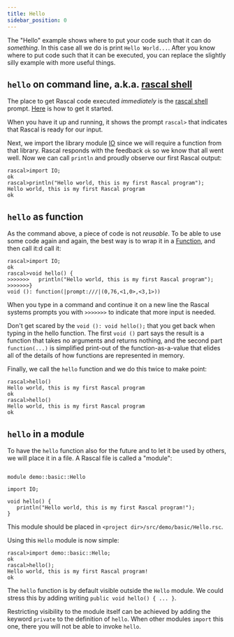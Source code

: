 ```yaml
---
title: Hello
sidebar_position: 0
---
```


The "Hello" example shows where to put your code such that it can do _something_. In this
case all we do is print `Hello World...`. After you know where to put code such that it
can be executed, you can replace the slightly silly example with more useful things.

##  `hello` on command line, a.k.a. [rascal shell](../../../RascalShell/index.md)

The place to get Rascal code executed _immediately_ is the [rascal shell](../../../RascalShell/index.md) prompt.
[Here](../../../GettingStarted/index.md) is how to get it started.

When you have it up and running, it shows the prompt `rascal>` that indicates that Rascal is ready for our input. 

Next, we import the library module [IO](../../../Library/IO.md) since we will require a function from that library. Rascal responds with the feedback `ok` so we know that all went well. Now we can call `println` and proudly observe our first Rascal output:

```rascal-shell 
rascal>import IO;
ok
rascal>println("Hello world, this is my first Rascal program");
Hello world, this is my first Rascal program
ok
```

##  `hello` as function 

As the command above, a piece of code is not _reusable_. To be able to use some code again and 
again, the best way is to wrap it in a [Function](../../../Rascal/Declarations/Function/index.md), and then call it:d call it:

```rascal-shell 
rascal>import IO;
ok
rascal>void hello() {
>>>>>>>   println("Hello world, this is my first Rascal program");
>>>>>>>}
void (): function(|prompt:///|(0,76,<1,0>,<3,1>))
```

When you type in a command and continue it on a new line 
the Rascal systems prompts you with `>>>>>>>` to 
indicate that more input is needed. 

Don't get scared by 
the `void (): void hello();` that you get back 
when typing in the hello function. The first 
`void ()` part says the result is a function that takes 
no arguments and 
returns nothing, and the second part 
`function(...)` is simplified print-out of the function-as-a-value 
that elides all of the details of how functions are represented in memory.

Finally, we call the `hello` function and we do this
twice to make point:

```rascal-shell ,continue
rascal>hello()
Hello world, this is my first Rascal program
ok
rascal>hello()
Hello world, this is my first Rascal program
ok
```

##  `hello` in a module 

To have the `hello` function also for the future and to let it be used by others,
we will place it in a file. A Rascal file is called a "module":


```rascal 

module demo::basic::Hello

import IO;

void hello() {
   println("Hello world, this is my first Rascal program!");
}

```

This module should be placed in `<project dir>/src/demo/basic/Hello.rsc`.

Using this `Hello` module is now simple:


```rascal-shell 
rascal>import demo::basic::Hello;
ok
rascal>hello();
Hello world, this is my first Rascal program!
ok
```

The `hello` function is by default visible outside the `Hello` module.
We could stress this by adding writing `public void hello() { ... }`.

Restricting visibility to the module itself can be achieved by adding the keyword `private`
to the definition of `hello`. When other modules `import` this one, there you 
will not be able to invoke `hello`. 


